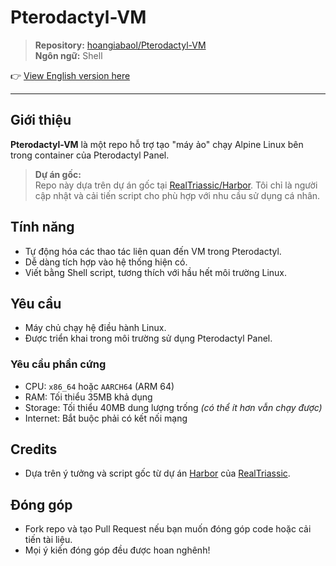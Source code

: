# Pterodactyl-VM

> **Repository:** [hoangiabaol/Pterodactyl-VM](https://github.com/hoangiabaol/Pterodactyl-VM)  
> **Ngôn ngữ:** Shell  

👉 [View English version here](./README.md)

---

## Giới thiệu

**Pterodactyl-VM** là một repo hỗ trợ tạo "máy ảo" chạy Alpine Linux bên trong container của Pterodactyl Panel.

> **Dự án gốc:**  
> Repo này dựa trên dự án gốc tại [RealTriassic/Harbor](https://github.com/RealTriassic/Harbor/blob/main/harbor.sh). Tôi chỉ là người cập nhật và cải tiến script cho phù hợp với nhu cầu sử dụng cá nhân.

## Tính năng

- Tự động hóa các thao tác liên quan đến VM trong Pterodactyl.
- Dễ dàng tích hợp vào hệ thống hiện có.
- Viết bằng Shell script, tương thích với hầu hết môi trường Linux.

## Yêu cầu

- Máy chủ chạy hệ điều hành Linux.
- Được triển khai trong môi trường sử dụng Pterodactyl Panel.

### Yêu cầu phần cứng

- CPU: `x86_64` hoặc `AARCH64` (ARM 64)
- RAM: Tối thiểu 35MB khả dụng  
- Storage: Tối thiểu 40MB dung lượng trống *(có thể ít hơn vẫn chạy được)*
- Internet: Bắt buộc phải có kết nối mạng

## Credits

- Dựa trên ý tưởng và script gốc từ dự án [Harbor](https://github.com/RealTriassic/Harbor) của [RealTriassic](https://github.com/RealTriassic).

## Đóng góp

- Fork repo và tạo Pull Request nếu bạn muốn đóng góp code hoặc cải tiến tài liệu.
- Mọi ý kiến đóng góp đều được hoan nghênh!
